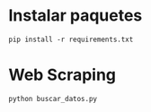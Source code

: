 # Instalar paquetes
```
pip install -r requirements.txt
```

# Web Scraping
```
python buscar_datos.py
```
